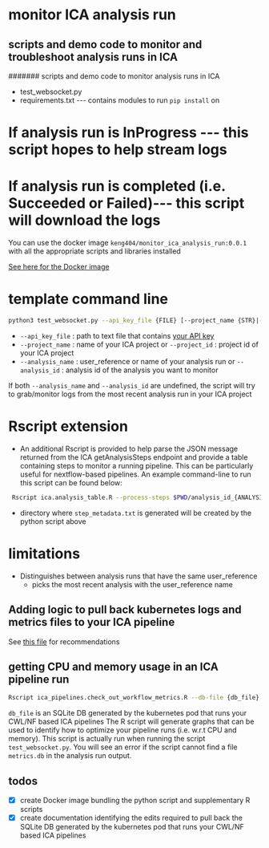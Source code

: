 # monitor ICA analysis run
## scripts and demo code to monitor and troubleshoot analysis runs in ICA
####### scripts and demo code to monitor analysis runs in ICA
- test_websocket.py
- requirements.txt --- contains modules to run ```pip install``` on
# If analysis run is InProgress --- this script hopes to help stream logs
# If analysis run is completed (i.e. Succeeded or Failed)--- this script will download the logs

You can use the docker image  ```keng404/monitor_ica_analysis_run:0.0.1``` with all the appropriate scripts and libraries installed

[See here for the Docker image](https://hub.docker.com/repository/docker/keng404/monitor_ica_analysis_run/tags?page=1&ordering=last_updated) 

# template command line
```bash
python3 test_websocket.py --api_key_file {FILE} [--project_name {STR}|--project_id {STR}] [OPTIONAL:--analysis_name {STR} | --analysis_id {STR}]
```
- ```--api_key_file``` : path to text file that contains [your API key](https://help.ica.illumina.com/account-management/am-iam#api-keys)
- ```--project_name``` : name of your ICA project or ```--project_id``` : project id of your ICA project
- ```--analysis_name``` : user_reference or name of your analysis run or  ```--analysis_id``` : analysis id of the analysis you want to monitor

If both ```--analysis_name``` and ```--analysis_id``` are undefined, the script will try to grab/monitor logs from the most recent analysis run in your ICA project

# Rscript extension
- An additional Rscript is provided to help parse the JSON message returned from the ICA getAnalysisSteps endpoint and provide a table containing steps to monitor a running pipeline.
This can be particularly useful for nextflow-based pipelines. An example command-line to run this script can be found below:

```bash
 Rscript ica.analysis_table.R --process-steps $PWD/analysis_id_{ANALYSIS_ID}/step_metadata.txt
```
- directory where ```step_metadata.txt``` is generated will be created by the python script above
	
# limitations
- Distinguishes between analysis runs that have the same user_reference
  - picks the most recent analysis with the user_reference name


## Adding logic to pull back kubernetes logs and metrics files to your ICA pipeline
See [this file](https://github.com/keng404/monitor_ica_analysis_run/blob/main/adding_cpu_and_memory_montoring_to_ica_pipeline.md) for recommendations

## getting CPU and memory usage in an ICA pipeline run
 ```bash
 Rscript ica_pipelines.check_out_workflow_metrics.R --db-file {db_file}
 ```

```db_file``` is an SQLite DB generated by the kubernetes pod that runs your CWL/NF based ICA pipelines
The R script will generate graphs that can be used to identify how to optimize your pipeline runs (i.e. w.r.t CPU and memory).
This script is actually run when running the script ```test_websocket.py```. You will see an error if the script cannot find a file ```metrics.db``` in the analysis run output.


## todos
- [X] create Docker image bundling the python script and supplementary R scripts
- [X] create documentation identifying the edits required to pull back the SQLite DB generated by the kubernetes pod that runs	your CWL/NF based ICA pipelines
